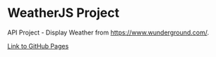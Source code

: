# WeatherJS Project
API Project - Display Weather from https://www.wunderground.com/.

[Link to GitHub Pages](https://strigalik.github.io/js_sandbox/07-Weather/)